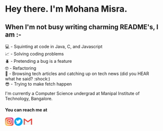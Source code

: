 # Hey there. I'm Mohana Misra.  
## When I'm not busy writing charming README's, I am :- 

<!--
**mohanamisra/mohanamisra** is a ✨ _special_ ✨ repository because its `README.md` (this file) appears on your GitHub profile.

Here are some ideas to get you started:

- 🔭 I’m currently working on ...
- 🌱 I’m currently learning ...
- 👯 I’m looking to collaborate on ...
- 🤔 I’m looking for help with ...
- 💬 Ask me about ...
- 📫 How to reach me: ...
- 😄 Pronouns: ...
- ⚡ Fun fact: ...
-->

💻 - Squinting at code in Java, C, and Javascript  
📈 - Solving coding problems  
🪲 - Pretending a bug is a feature  
🤓 - Refactoring  
🥷 - Browsing tech articles and catching up on tech news (did you HEAR what he said? :shock:)  
😎 - Trying to make fetch happen
  
 I'm currently a Computer Science undergrad at Manipal Institute of Technology, Bangalore.  
 #### You can reach me at         <br><br><a href = "https://www.instagram.com/mohanamisra/"><img src = "images/instagram.png" alt = "Instagram icon" width = "27px"/></a>                <a href = "https://twitter.com/mohanamisra"><img src = "images/twitter.png" alt = "Twitter icon" width = "27px"/></a>                    <a href = "https://mail.google.com/mail/?view=cm&source=mailto&to=[iammohanamisra@gmail.com]"><img src = "images/gmail.png" alt = "Gmail icon" width = "27px"/></a>
